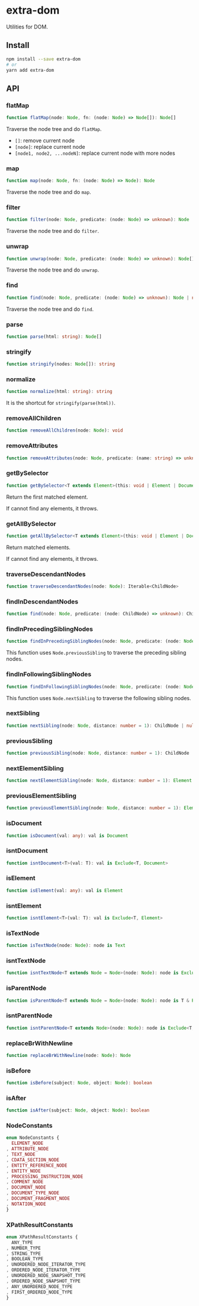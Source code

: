 # extra-dom

Utilities for DOM.

## Install

```sh
npm install --save extra-dom
# or
yarn add extra-dom
```

## API

### flatMap

```ts
function flatMap(node: Node, fn: (node: Node) => Node[]): Node[]
```

Traverse the node tree and do `flatMap`.

- `[]`: remove current node
- `[node]`: replace current node
- `[node1, node2, ...nodeN]`: replace current node with more nodes

### map

```ts
function map(node: Node, fn: (node: Node) => Node): Node
```

Traverse the node tree and do `map`.

### filter

```ts
function filter(node: Node, predicate: (node: Node) => unknown): Node | null
```

Traverse the node tree and do `filter`.

### unwrap

```ts
function unwrap(node: Node, predicate: (node: Node) => unknown): Node[]
```

Traverse the node tree and do `unwrap`.

### find

```ts
function find(node: Node, predicate: (node: Node) => unknown): Node | null
```

Traverse the node tree and do `find`.

### parse

```ts
function parse(html: string): Node[]
```

### stringify

```ts
function stringify(nodes: Node[]): string
```

### normalize

```ts
function normalize(html: string): string
```

It is the shortcut for `stringify(parse(html))`.

### removeAllChildren

```ts
function removeAllChildren(node: Node): void
```

### removeAttributes

```ts
function removeAttributes(node: Node, predicate: (name: string) => unknown): void
```

### getBySelector

```ts
function getBySelector<T extends Element>(this: void | Element | Document, selectors: string): T
```

Return the first matched element.

If cannot find any elements, it throws.

### getAllBySelector

```ts
function getAllBySelector<T extends Element>(this: void | Element | Document, selectors: string): T[]
```

Return matched elements.

If cannot find any elements, it throws.

### traverseDescendantNodes

```ts
function traverseDescendantNodes(node: Node): Iterable<ChildNode>
```

### findInDescendantNodes

```ts
function find(node: Node, predicate: (node: ChildNode) => unknown): ChildNode | null
```

### findInPrecedingSiblingNodes

```ts
function findInPrecedingSiblingNodes(node: Node, predicate: (node: Node) => unknown): Node | null
```

This function uses `Node.previousSibling` to traverse the preceding sibling nodes.

### findInFollowingSiblingNodes

```ts
function findInFollowingSiblingNodes(node: Node, predicate: (node: Node) => unknown): Node | null
```

This function uses `Node.nextSibling` to traverse the following sibling nodes.

### nextSibling

```ts
function nextSibling(node: Node, distance: number = 1): ChildNode | null
```

### previousSibling

```ts
function previousSibling(node: Node, distance: number = 1): ChildNode | null
```

### nextElementSibling

```ts
function nextElementSibling(node: Node, distance: number = 1): Element | null
```

### previousElementSibling

```ts
function previousElementSibling(node: Node, distance: number = 1): Element | null
```

### isDocument

```ts
function isDocument(val: any): val is Document
```

### isntDocument

```ts
function isntDocument<T>(val: T): val is Exclude<T, Document>
```

### isElement

```ts
function isElement(val: any): val is Element
```

### isntElement

```ts
function isntElement<T>(val: T): val is Exclude<T, Element>
```

### isTextNode

```ts
function isTextNode(node: Node): node is Text
```

### isntTextNode

```ts
function isntTextNode<T extends Node = Node>(node: Node): node is Exclude<T, Text>
```

### isParentNode

```ts
function isParentNode<T extends Node = Node>(node: Node): node is T & ParentNode
```

### isntParentNode

```ts
function isntParentNode<T extends Node>(node: Node): node is Exclude<T, ParentNode>
```

### replaceBrWithNewline

```ts
function replaceBrWithNewline(node: Node): Node
```

### isBefore

```ts
function isBefore(subject: Node, object: Node): boolean
```

### isAfter

```ts
function isAfter(subject: Node, object: Node): boolean
```

### NodeConstants

```ts
enum NodeConstants {
  ELEMENT_NODE
, ATTRIBUTE_NODE
, TEXT_NODE
, CDATA_SECTION_NODE
, ENTITY_REFERENCE_NODE
, ENTITY_NODE
, PROCESSING_INSTRUCTION_NODE
, COMMENT_NODE
, DOCUMENT_NODE
, DOCUMENT_TYPE_NODE
, DOCUMENT_FRAGMENT_NODE
, NOTATION_NODE
}
```

### XPathResultConstants

```ts
enum XPathResultConstants {
  ANY_TYPE
, NUMBER_TYPE
, STRING_TYPE
, BOOLEAN_TYPE
, UNORDERED_NODE_ITERATOR_TYPE
, ORDERED_NODE_ITERATOR_TYPE
, UNORDERED_NODE_SNAPSHOT_TYPE
, ORDERED_NODE_SNAPSHOT_TYPE
, ANY_UNORDERED_NODE_TYPE
, FIRST_ORDERED_NODE_TYPE
}
```
